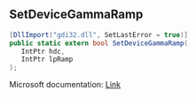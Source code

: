 ## SetDeviceGammaRamp

```csharp
[DllImport("gdi32.dll", SetLastError = true)]
public static extern bool SetDeviceGammaRamp(
   IntPtr hdc,
   IntPtr lpRamp
);
```

Microsoft documentation: [Link](https://docs.microsoft.com/en-us/windows/win32/api/wingdi/nf-wingdi-setdevicegammaramp)
